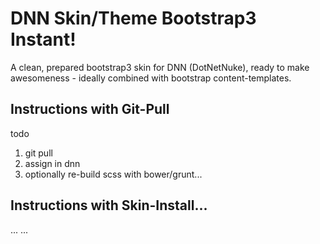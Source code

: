 # DNN Skin/Theme Bootstrap3 Instant!
A clean, prepared bootstrap3 skin for DNN (DotNetNuke), ready to make awesomeness - ideally combined with bootstrap content-templates.

## Instructions with Git-Pull

todo

1. git pull
2. assign in dnn
3. optionally re-build scss with bower/grunt...


## Instructions with Skin-Install...
...
...
